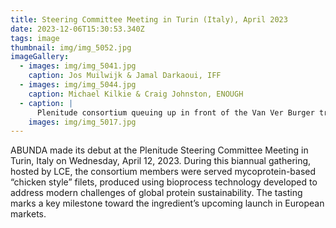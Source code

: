 ```yaml
---
title: Steering Committee Meeting in Turin (Italy), April 2023
date: 2023-12-06T15:30:53.340Z
tags: image
thumbnail: img/img_5052.jpg
imageGallery:
  - images: img/img_5041.jpg
    caption: Jos Muilwijk & Jamal Darkaoui, IFF
  - images: img/img_5044.jpg
    caption: Michael Kilkie & Craig Johnston, ENOUGH
  - caption: |
      Plenitude consortium queuing up in front of the Van Ver Burger truck
    images: img/img_5017.jpg
---
```

ABUNDA made its debut at the Plenitude Steering Committee Meeting in Turin, Italy on Wednesday, April 12, 2023. During this biannual gathering, hosted by LCE, the consortium members were served mycoprotein-based “chicken style” filets, produced using bioprocess technology developed to address modern challenges of global protein sustainability. The tasting marks a key milestone toward the ingredient’s upcoming launch in European markets.